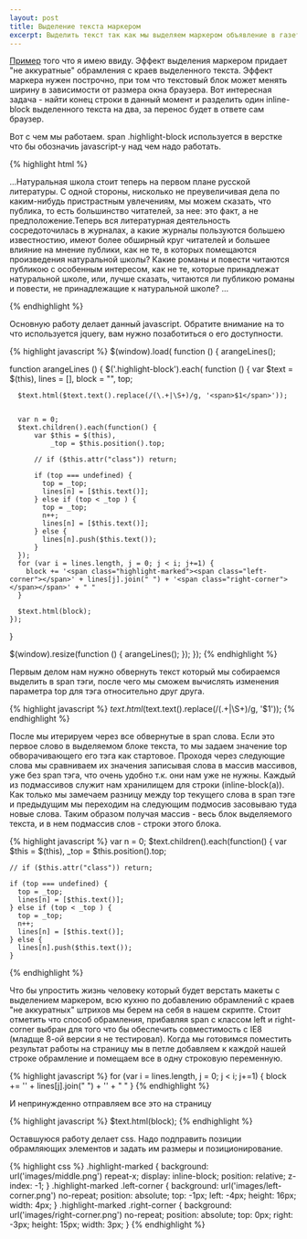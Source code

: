```yaml
---
layout: post
title: Выделение текста маркером
excerpt: Выделить текст так как мы выделяем маркером объявление в газете, кажется банальной задачей, но взявшись за реализацию становиться ясно что это не совсем так. Что бы выполнить задачу пришлось использовать интересный прием по обнаружение переноса строки в текстовом блоке.
---
```



<a href="/example/emphasizing-as-marker-pen/" target="_blank">Пример</a> того что я имею ввиду.
Эффект выделения маркером придает "не аккуратные" обрамления с краев выделенного текста. Эффект маркера нужен построчно, при том что текстовый блок может менять ширину в зависимости от размера окна браузера. Вот интересная задача - найти конец строки в данный момент и разделить один inline-block выделенного текста на два, за перенос будет в ответе сам браузер.

Вот с чем мы работаем. span .highlight-block используется в верстке что бы обозначиь javascript-у над чем надо работать.

{% highlight html %}
<body>
  <p>
      ...Натуральная школа стоит теперь на первом плане русской литературы.
      С одной стороны, нисколько не преувеличивая дела по каким-нибудь пристрастным увлечениям,
      мы можем сказать, что публика, то есть большинство читателей, за нее: это факт,
      а не предположение.<span class="highlight-block">Теперь вся литературная деятельность
        сосредоточилась в журналах,</span> а какие журналы пользуются большею известностию,
        имеют более обширный круг читателей и большее влияние на мнение публики, как не те,
        <span class="highlight-block">в которых помещаются произведения натуральной школы?</span>
        Какие романы и повести читаются публикою с особенным интересом, как не те,
        <span class="highlight-block">которые принадлежат натуральной школе, или, лучше сказать,
          читаются ли публикою романы и повести, не принадлежащие к натуральной школе?</span> ...
  </p>
</body>
{% endhighlight %}

Основную работу делает данный javascript. Обратите внимание на то что используется jquery, вам нужно позаботиться о его доступности.

{% highlight javascript %}
$(window).load( function () {
  arangeLines();
  
  function arangeLines () {
    $('.highlight-block').each( function () {
      var $text = $(this),
          lines = [],
          block = "",
          top;
          
      $text.html($text.text().replace(/(\.+|\S+)/g, '<span>$1</span>'));
      
      
      var n = 0;
      $text.children().each(function() {
          var $this = $(this),
              _top = $this.position().top;
              
          // if ($this.attr("class")) return;
          
          if (top === undefined) {
            top = _top;
            lines[n] = [$this.text()];
          } else if (top < _top ) {
            top = _top;
            n++;
            lines[n] = [$this.text()];
          } else {
            lines[n].push($this.text());
          }
      });
      for (var i = lines.length, j = 0; j < i; j+=1) {
        block += '<span class="highlight-marked"><span class="left-corner"></span>' + lines[j].join(" ") + '<span class="right-corner"></span></span>' + " "
      }
    
      $text.html(block);
    });
  }
  
  $(window).resize(function () {
    arangeLines();
  });
});
{% endhighlight %}

Первым делом нам нужно обвернуть текст который мы собираемся выделить в span тэги, после чего мы сможем вычислять изменения параметра top для тэга относительно друг друга.

{% highlight javascript %}
$text.html($text.text().replace(/(\.+|\S+)/g, '<span>$1</span>'));
{% endhighlight %}

После мы итерируем через все обвернутые в span слова. Если это первое слово в выделяемом блоке текста, то мы задаем значение top обворачивающего его тэга как стартовое. Проходя через следующие слова мы сравниваем их значения записывая слова в массив массивов, уже без span тэга, что очень удобно т.к. они нам уже не нужны. Каждый из подмассивов служит нам хранилищем для строки (inline-block(а)). Как только мы замечаем разницу между top текущего слова в span тэге и предыдущим мы переходим на следующим подмосив засовываю туда новые слова. Таким образом получая массив - весь блок выделяемого текста, и в нем подмассив слов - строки этого блока.

{% highlight javascript %}
var n = 0;
$text.children().each(function() {
    var $this = $(this),
        _top = $this.position().top;
        
    // if ($this.attr("class")) return;
    
    if (top === undefined) {
      top = _top;
      lines[n] = [$this.text()];
    } else if (top < _top ) {
      top = _top;
      n++;
      lines[n] = [$this.text()];
    } else {
      lines[n].push($this.text());
    }
{% endhighlight %}

Что бы упростить жизнь человеку который будет верстать макеты с выделением маркером, всю кухню по добавлению обрамлений с краев "не аккуратных" штрихов мы берем на себя в нашем скрипте.  Стоит отметить что способ обрамления, прибавляя span с классом left и right-corner выбран для того что бы обеспечить совместимость с IE8 (младще 8-ой версии я не тестировал). Когда мы готовимся поместить результат работы на страницу мы в петле добавляем к каждой нашей строке обрамление и помещаем все в одну строковую переменную.

{% highlight javascript %}
for (var i = lines.length, j = 0; j < i; j+=1) {
  block += '<span class="highlight-marked"><span class="left-corner"></span>' + lines[j].join(" ") + '<span class="right-corner"></span></span>' + " "
}
{% endhighlight %}

И непринужденно отправляем все это на страницу

{% highlight javascript %}
$text.html(block);
{% endhighlight %}

Оставшуюся работу делает css. Надо подправить позиции обрамляющих элементов и задать им размеры и позиционирование.

{% highlight css %}
.highlight-marked {
  background: url('images/middle.png') repeat-x;
  display: inline-block;
  position: relative;
  z-index: -1;
}
.highlight-marked .left-corner {
  background: url('images/left-corner.png') no-repeat;
  position: absolute; top: -1px; left: -4px;
  height: 16px;
  width: 4px;
}
.highlight-marked .right-corner {
  background: url('images/right-corner.png') no-repeat;
  position: absolute; top: 0px; right: -3px;
  height: 15px;
  width: 3px;
}
{% endhighlight %}